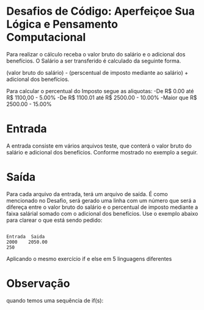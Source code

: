 # Desafios de Código: Aperfeiçoe Sua Lógica e Pensamento Computacional

Para realizar o cálculo receba o valor bruto do salário e o adicional dos benefícios.
O Salário a ser transferido é calculado da seguinte forma.

(valor bruto do salário) - (perscentual de imposto mediante ao salário) + adicional dos benefícios.

Para calcular o percentual do Imposto segue as aliquotas:
-De R$    0.00  até R$ 1100,00 -  5.00%
-De R$ 1100.01  até R$ 2500.00 - 10.00%
-Maior que          R$ 2500.00 - 15.00%

# Entrada

A entrada consiste em vários arquivos teste, que conterá o valor bruto do salário e adicional dos benefícios. Conforme mostrado no exemplo a seguir.

# Saída

Para cada arquivo da entrada, terá um arquivo de saída. É como mencionado no Desafio, será gerado uma linha com um número que será a difereça entre o valor bruto do salário e o percentual de imposto mediante a faixa salárial somado com o adicional dos benefícios. Use o exemplo abaixo para clarear o que está sendo pedido:

```

Entrada  Saida 
2000    2050.00
250           

```






Aplicando o mesmo exercício if e else em 5 linguagens diferentes 

# Observação 

quando temos uma sequência de if(s):



```
    

```
